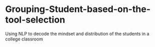 # Grouping-Student-based-on-the-tool-selection
Using NLP to decode the mindset and distribution of the students in a college classroom
